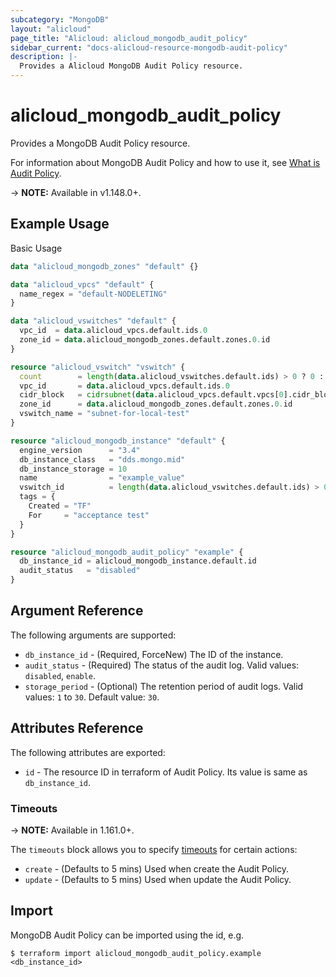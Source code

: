 ```yaml
---
subcategory: "MongoDB"
layout: "alicloud"
page_title: "Alicloud: alicloud_mongodb_audit_policy"
sidebar_current: "docs-alicloud-resource-mongodb-audit-policy"
description: |-
  Provides a Alicloud MongoDB Audit Policy resource.
---
```


# alicloud\_mongodb\_audit\_policy

Provides a MongoDB Audit Policy resource.

For information about MongoDB Audit Policy and how to use it, see [What is Audit Policy](https://www.alibabacloud.com/help/doc-detail/131941.html).

-> **NOTE:** Available in v1.148.0+.

## Example Usage

Basic Usage

```terraform
data "alicloud_mongodb_zones" "default" {}

data "alicloud_vpcs" "default" {
  name_regex = "default-NODELETING"
}

data "alicloud_vswitches" "default" {
  vpc_id  = data.alicloud_vpcs.default.ids.0
  zone_id = data.alicloud_mongodb_zones.default.zones.0.id
}

resource "alicloud_vswitch" "vswitch" {
  count        = length(data.alicloud_vswitches.default.ids) > 0 ? 0 : 1
  vpc_id       = data.alicloud_vpcs.default.ids.0
  cidr_block   = cidrsubnet(data.alicloud_vpcs.default.vpcs[0].cidr_block, 8, 8)
  zone_id      = data.alicloud_mongodb_zones.default.zones.0.id
  vswitch_name = "subnet-for-local-test"
}

resource "alicloud_mongodb_instance" "default" {
  engine_version      = "3.4"
  db_instance_class   = "dds.mongo.mid"
  db_instance_storage = 10
  name                = "example_value"
  vswitch_id          = length(data.alicloud_vswitches.default.ids) > 0 ? data.alicloud_vswitches.default.ids[0] : concat(alicloud_vswitch.vswitch.*.id, [""])[0]
  tags = {
    Created = "TF"
    For     = "acceptance test"
  }
}

resource "alicloud_mongodb_audit_policy" "example" {
  db_instance_id = alicloud_mongodb_instance.default.id
  audit_status   = "disabled"
}
```

## Argument Reference

The following arguments are supported:

* `db_instance_id` - (Required, ForceNew) The ID of the instance.
* `audit_status` - (Required) The status of the audit log. Valid values: `disabled`, `enable`.
* `storage_period` - (Optional) The retention period of audit logs. Valid values: `1` to `30`. Default value: `30`.

## Attributes Reference

The following attributes are exported:

* `id` - The resource ID in terraform of Audit Policy. Its value is same as `db_instance_id`.

### Timeouts

-> **NOTE:** Available in 1.161.0+.

The `timeouts` block allows you to specify [timeouts](https://www.terraform.io/docs/configuration-0-11/resources.html#timeouts) for certain actions:

* `create` - (Defaults to 5 mins) Used when create the Audit Policy.
* `update` - (Defaults to 5 mins) Used when update the Audit Policy.

## Import

MongoDB Audit Policy can be imported using the id, e.g.

```
$ terraform import alicloud_mongodb_audit_policy.example <db_instance_id>
```